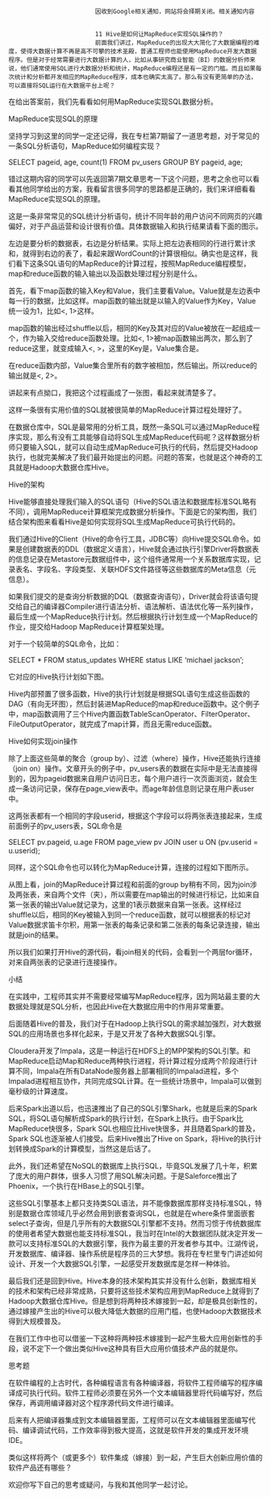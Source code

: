 
                            
                            因收到Google相关通知，网站将会择期关闭。相关通知内容
                            
                            
                            11 Hive是如何让MapReduce实现SQL操作的？
                            前面我们讲过，MapReduce的出现大大简化了大数据编程的难度，使得大数据计算不再是高不可攀的技术圣殿，普通工程师也能使用MapReduce开发大数据程序。但是对于经常需要进行大数据计算的人，比如从事研究商业智能（BI）的数据分析师来说，他们通常使用SQL进行大数据分析和统计，MapReduce编程还是有一定的门槛。而且如果每次统计和分析都开发相应的MapReduce程序，成本也确实太高了。那么有没有更简单的办法，可以直接将SQL运行在大数据平台上呢？

在给出答案前，我们先看看如何用MapReduce实现SQL数据分析。

MapReduce实现SQL的原理

坚持学习到这里的同学一定还记得，我在专栏第7期留了一道思考题，对于常见的一条SQL分析语句，MapReduce如何编程实现？

SELECT pageid, age, count(1) FROM pv_users GROUP BY pageid, age;


错过这期内容的同学可以先返回第7期文章思考一下这个问题，思考之余也可以看看其他同学给出的方案，我看留言很多同学的思路都是正确的，我们来详细看看MapReduce实现SQL的原理。

这是一条非常常见的SQL统计分析语句，统计不同年龄的用户访问不同网页的兴趣偏好，对于产品运营和设计很有价值。具体数据输入和执行结果请看下面的图示。



左边是要分析的数据表，右边是分析结果。实际上把左边表相同的行进行累计求和，就得到右边的表了，看起来跟WordCount的计算很相似。确实也是这样，我们看下这条SQL语句的MapReduce的计算过程，按照MapReduce编程模型，map和reduce函数的输入输出以及函数处理过程分别是什么。

首先，看下map函数的输入Key和Value，我们主要看Value。Value就是左边表中每一行的数据，比如这样。map函数的输出就是以输入的Value作为Key，Value统一设为1，比如<, 1>这样。

map函数的输出经过shuffle以后，相同的Key及其对应的Value被放在一起组成一个，作为输入交给reduce函数处理。比如<, 1>被map函数输出两次，那么到了reduce这里，就变成输入<, >，这里的Key是，Value集合是。

在reduce函数内部，Value集合里所有的数字被相加，然后输出。所以reduce的输出就是<, 2>。

讲起来有点拗口，我把这个过程画成了一张图，看起来就清楚多了。



这样一条很有实用价值的SQL就被很简单的MapReduce计算过程处理好了。

在数据仓库中，SQL是最常用的分析工具，既然一条SQL可以通过MapReduce程序实现，那么有没有工具能够自动将SQL生成MapReduce代码呢？这样数据分析师只要输入SQL，就可以自动生成MapReduce可执行的代码，然后提交Hadoop执行，也就完美解决了我们最开始提出的问题。问题的答案，也就是这个神奇的工具就是Hadoop大数据仓库Hive。

Hive的架构

Hive能够直接处理我们输入的SQL语句（Hive的SQL语法和数据库标准SQL略有不同），调用MapReduce计算框架完成数据分析操作。下面是它的架构图，我们结合架构图来看看Hive是如何实现将SQL生成MapReduce可执行代码的。



我们通过Hive的Client（Hive的命令行工具，JDBC等）向Hive提交SQL命令。如果是创建数据表的DDL（数据定义语言），Hive就会通过执行引擎Driver将数据表的信息记录在Metastore元数据组件中，这个组件通常用一个关系数据库实现，记录表名、字段名、字段类型、关联HDFS文件路径等这些数据库的Meta信息（元信息）。

如果我们提交的是查询分析数据的DQL（数据查询语句），Driver就会将该语句提交给自己的编译器Compiler进行语法分析、语法解析、语法优化等一系列操作，最后生成一个MapReduce执行计划。然后根据执行计划生成一个MapReduce的作业，提交给Hadoop MapReduce计算框架处理。

对于一个较简单的SQL命令，比如：

SELECT * FROM status_updates WHERE status LIKE ‘michael jackson’;


它对应的Hive执行计划如下图。



Hive内部预置了很多函数，Hive的执行计划就是根据SQL语句生成这些函数的DAG（有向无环图），然后封装进MapReduce的map和reduce函数中。这个例子中，map函数调用了三个Hive内置函数TableScanOperator、FilterOperator、FileOutputOperator，就完成了map计算，而且无需reduce函数。

Hive如何实现join操作

除了上面这些简单的聚合（group by）、过滤（where）操作，Hive还能执行连接（join on）操作。文章开头的例子中，pv_users表的数据在实际中是无法直接得到的，因为pageid数据来自用户访问日志，每个用户进行一次页面浏览，就会生成一条访问记录，保存在page_view表中。而age年龄信息则记录在用户表user中。



这两张表都有一个相同的字段userid，根据这个字段可以将两张表连接起来，生成前面例子的pv_users表，SQL命令是

SELECT pv.pageid, u.age FROM page_view pv JOIN user u ON (pv.userid = u.userid);


同样，这个SQL命令也可以转化为MapReduce计算，连接的过程如下图所示。



从图上看，join的MapReduce计算过程和前面的group by稍有不同，因为join涉及两张表，来自两个文件（夹），所以需要在map输出的时候进行标记，比如来自第一张表的输出Value就记录为，这里的1表示数据来自第一张表。这样经过shuffle以后，相同的Key被输入到同一个reduce函数，就可以根据表的标记对Value数据求笛卡尔积，用第一张表的每条记录和第二张表的每条记录连接，输出就是join的结果。

所以我们如果打开Hive的源代码，看join相关的代码，会看到一个两层for循环，对来自两张表的记录进行连接操作。

小结

在实践中，工程师其实并不需要经常编写MapReduce程序，因为网站最主要的大数据处理就是SQL分析，也因此Hive在大数据应用中的作用非常重要。

后面随着Hive的普及，我们对于在Hadoop上执行SQL的需求越加强烈，对大数据SQL的应用场景也多样化起来，于是又开发了各种大数据SQL引擎。

Cloudera开发了Impala，这是一种运行在HDFS上的MPP架构的SQL引擎。和MapReduce启动Map和Reduce两种执行进程，将计算过程分成两个阶段进行计算不同，Impala在所有DataNode服务器上部署相同的Impalad进程，多个Impalad进程相互协作，共同完成SQL计算。在一些统计场景中，Impala可以做到毫秒级的计算速度。

后来Spark出道以后，也迅速推出了自己的SQL引擎Shark，也就是后来的Spark SQL，将SQL语句解析成Spark的执行计划，在Spark上执行。由于Spark比MapReduce快很多，Spark SQL也相应比Hive快很多，并且随着Spark的普及，Spark SQL也逐渐被人们接受。后来Hive推出了Hive on Spark，将Hive的执行计划转换成Spark的计算模型，当然这是后话了。

此外，我们还希望在NoSQL的数据库上执行SQL，毕竟SQL发展了几十年，积累了庞大的用户群体，很多人习惯了用SQL解决问题。于是Saleforce推出了Phoenix，一个执行在HBase上的SQL引擎。

这些SQL引擎基本上都只支持类SQL语法，并不能像数据库那样支持标准SQL，特别是数据仓库领域几乎必然会用到嵌套查询SQL，也就是在where条件里面嵌套select子查询，但是几乎所有的大数据SQL引擎都不支持。然而习惯于传统数据库的使用者希望大数据也能支持标准SQL，我当时在Intel的大数据团队就决定开发一款可以支持标准SQL的大数据引擎，我作为最主要的开发者参与其中。江湖传说，开发数据库、编译器、操作系统是程序员的三大梦想。我将在专栏里专门讲述如何设计、开发一个大数据SQL引擎，一起感受开发数据库是怎样一种体验。

最后我们还是回到Hive。Hive本身的技术架构其实并没有什么创新，数据库相关的技术和架构已经非常成熟，只要将这些技术架构应用到MapReduce上就得到了Hadoop大数据仓库Hive。但是想到将两种技术嫁接到一起，却是极具创新性的，通过嫁接产生出的Hive可以极大降低大数据的应用门槛，也使Hadoop大数据技术得到大规模普及。

在我们工作中也可以借鉴一下这种将两种技术嫁接到一起产生极大应用创新性的手段，说不定下一个做出类似Hive这种具有巨大应用价值技术产品的就是你。

思考题

在软件编程的上古时代，各种编程语言有各种编译器，将软件工程师编写的程序编译成可执行代码。软件工程师必须要在另外一个文本编辑器里将代码编写好，然后保存，再调用编译器对这个程序源代码文件进行编译。

后来有人把编译器集成到文本编辑器里面，工程师可以在文本编辑器里面编写代码、编译调试代码，工作效率得到极大提高，这就是软件开发的集成开发环境IDE。

类似这样将两个（或更多个）软件集成（嫁接）到一起，产生巨大创新应用价值的软件产品还有哪些？

欢迎你写下自己的思考或疑问，与我和其他同学一起讨论。

                        
                        
                            